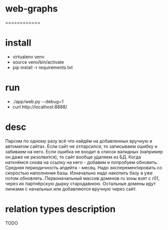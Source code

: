# web-graphs
============

# install
- virtualenv venv
- source venv/bin/activate
- pip install -r requirements.txt

# run
- ./app/web.py --debug=1
- curl http://localhost:8888/

# desc
Парсим по одному разу всё что найдём на добавленных вручную и автоматом сайтах.
Если сайт не отпарсился, то записываем ошибку и забиваем на него.
Если ошибка не входит в список валидных (например он даже не резолвится), то сайт вообще удаляем из БД.
Когда наткнёмся снова на ссылку на него - добавим и попробуем обновить.
Средняя периодичность апдейта - месяц. Надо эксперементировать со скоростью наполнения базы. Изначально надо накопить базу а уже потом обновлять.
Первоначальный массив доменов ru зоны взят с r01, через их партнёрскую дырку стародавнюю. Остальные домены идут линками с начальных или добавляются вручную через сайт.


# relation types description
TODO